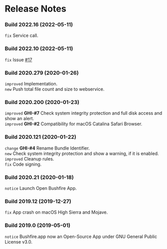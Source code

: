 # Release Notes

### Build 2022.16 (2022-05-11)
`fix` Service call.  

### Build 2022.10 (2022-05-11)
`fix` Issue [#17](https://github.com/ghostjuza/open-bushfire/issues/17)  

### Build 2020.279 (2020-01-26)
`improved` Implementation.  
`new` Push total file count and size to webservice. 

### Build 2020.200 (2020-01-23)
`improved` **GHI-#7** Check system integrity protection and full disk access and show an alert.  
`improved` **GHI-#2** Compatibility for macOS Catalina Safari Browser.

### Build 2020.121 (2020-01-22)
`change` **GHI-#4** Rename Bundle Identifier.  
`new` Check system integrity protection and show a warning, if it is enabled.  
`improved` Cleanup rules.  
`fix` Code signing.  

### Build 2020.21 (2020-01-18)
`notice` Launch Open Bushfire App.  

### Build 2019.12 (2019-12-27)
`fix` App crash on macOS High Sierra and Mojave.  

### Build 2019.0 (2019-05-01)
`notice` Bushfire.app now an Open-Source App under GNU General Public License v3.0.  
